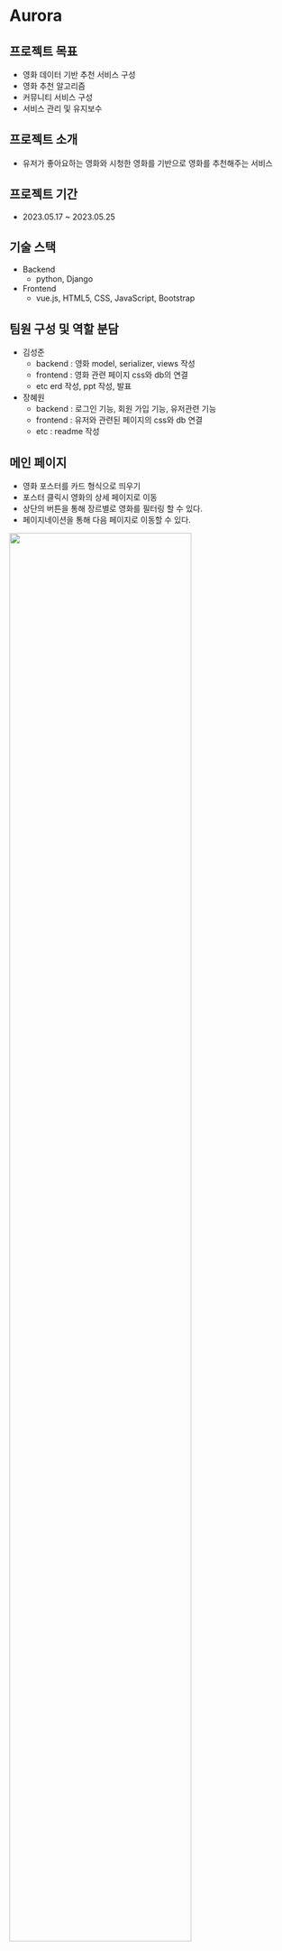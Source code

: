 # Aurora

## 프로젝트 목표
- 영화 데이터 기반 추천 서비스 구성
- 영화 추천 알고리즘
- 커뮤니티 서비스 구성
- 서비스 관리 및 유지보수

## 프로젝트 소개
- 유저가 좋아요하는 영화와 시청한 영화를 기반으로 영화를 추천해주는 서비스

## 프로젝트 기간
- 2023.05.17 ~ 2023.05.25

## 기술 스택

- Backend
    - python, Django
- Frontend
    - vue.js, HTML5, CSS, JavaScript, Bootstrap

## 팀원 구성 및 역할 분담
- 김성준 
    - backend : 영화 model, serializer, views 작성
    - frontend : 영화 관련 페이지 css와 db의 연결
    - etc erd 작성, ppt 작성, 발표
- 장혜원
    - backend : 로그인 기능, 회원 가입 기능, 유저관련 기능
    - frontend : 유저와 관련된 페이지의 css와 db 연결
    - etc : readme 작성


## 메인 페이지
- 영화 포스터를 카드 형식으로 띄우기
- 포스터 클릭시 영화의 상세 페이지로 이동
- 상단의 버튼을 통해 장르별로 영화를 필터링 할 수 있다.
- 페이지네이션을 통해 다음 페이지로 이동할 수 있다.
<img width="80%" src="./exec/assets/main.png"/>

## nav영역
- Movie, Recommand, search, Login, Logout, Profile, Signup 으로 구성되어있으며 로그인 여부에 따라 보이는 것이 다르다.

## 상세 영화 페이지
- 영화의 포스터, 제목, 장르, 평점, 줄거리를 기본 데이터로 보여준다.
- 영화에 대한 좋아요와 시청한 영화를 체크할 수 있다.
- 좋아요 버튼에서 그 영화에 좋아요한 사람의 수를 알 수 있다.
- 상세 영화 페이지에서 그 영화에 대한 댓글을 달 수 있다.
- 댓글에는 별점과 내용이 포함되며 댓글 제출시 Comments창에 입력한 댓글이 입력되고 프로필 이미지와 별점, 이름, 댓글이 작성된 시간이 출력된다.
- 오른쪽의 삭제 버튼을 통해 자신이 작성한 댓글을 삭제할 수 있다.
- 댓글의 유저네임 클릭시 해당 유저의 프로필 페이지로 이동한다.
<img width="80%" src="./exec/assets/detail.png"/>

### 댓글창
<img width="80%" src="./exec/assets/comment.png"/>



## 검색 페이지
- 화면 상단 Nav의 검색창을 통해 영화를 검색할 수 있다.
- 검색시 검색 결과 창으로 이동하며 검색한 단어가 포함된 영화를 모두 보여준다.
- 영화의 포스터가 화면에 나타나고 클릭시 영화의 상세 페이지로 이동 가능하다.

## 추천 페이지
- 유저가 좋아요 혹은 봤어요를 클릭한 영화 데이터를 기반으로 영화의 장르 개수를 저장하여 가장 많은 장르의 영화를 평점순으로 10개를 보여준다.
- 만약 유저가 아직 좋아요나 봤어요를 클릭하지 않은 경우 인기순으로 10개를 보여준다.
<img width="80%" src="./exec/assets/recomand.png"/>

## 프로필 페이지
- 화면 상단의 Profile 클릭시 로그인된 유저의 프로필 페이지로 이동한다.
- 프로필 페이지에는 해당 유저가 저장한 이미지가 보여지며 이미지를 저장하지 않은 경우 기본 이미지가 보여진다.
- 프로필 유저의 팔로우, 팔로잉수를 출력하며 자신의 페이지에는 팔로우 버튼이 존재하지 않는다.
- 팔로우, 팔로잉 클릭시 모달 창으로 팔로우, 팔로잉한 사람의 유저네임이 목록으로 띄워지고 해단 유저네임 클릭시 해당 유저의 프로필로 이동한다.
- 좋아요한 영화와 봤던 영화가 보여진다.
- 그 영화클릭시 해당영화의 상세 페이지로 이동한다.
<img width="80%" src="./exec/assets/profile.png"/>

## 로그인, 회원 가입 페이지
- 로그인이 되지 않은 상태라면 상단에 Login, Signup을 보여주며 클릭시 로그인, 회원가입창으로 이동한다.
<img width="80%" src="./exec/assets/login.png"/>

## ERD
<img width="80%" src="./exec/assets/Image ERD.png"/>

## 느낀점
- 김성준
    - 프로젝트가 시작되고 페어와 같이 설계부터 시작하였습니다. 프로젝트의 컨셉을 먼저 잡고 ERD를 작성했습니다
어떤 기능을 구현할지 구현을 할때 어떤 방법으로 어느정도 구상하고 프로젝트를 시작했습니다. 하지만 막상 프로젝트를
시작하고 처음의 큰 틀은 지키되 구현방법에서 많은 오류와 생각대로 되지 않아 프로젝트를 진행하며 계획했던 구현 방법과는
다르게 구현을 하였던 기능도 있었습니다. 프로젝트를 진행하다보니 욕심이 생겨 구현하고자 하지않았던 기능들도 추가 하게되었습니다
또한 기능을 구현하고자 하였지만 못했던 기능이 있었습니다. 캐러셀이 그 기능이였는데 컴포넌트를 많이쓰다보니 css에서 캐러셀을 
구현하는데 어려움을 겪었고 결국 구현하지 못했던부분이 많은 아쉬움으로 남았던것 같습니다 이후 프로젝트를 진행하게 되었을때
이 문제를 거름삼아 조금 더 완성도가 높은 프로젝트를 진행 할 수 있을 것 같습니다.

- 장혜원
    - 우선 처음으로 해 본 페어 프로젝트라서 깃으로 데이터를 관리하는 것부터 난항을 겪었다.
혼자서만 사용하던 깃을 둘이서 사용하다보니 충돌이 잦았고 따라서 이로 인해 새로 만드는 경우도 있었다.
그래서 이제는 나름 익숙하게 사용할 수 있게 된 것 같다. 그리고 프론트와 백을 나누어 프로젝트를 진행한 것도 처음이라 무엇부터 해야하는지를 결정하는 것도 어려웠다.
하지만 페어와 함께 설계하고 순서를 결정하면서 기능을 나누어 구현을 시작했고 처음에는 막막했지만 기능이 하나씩 구현되는 것이 보여지니 뿌듯했다.
가장 오래 시도했던 것은 유저가 입력한 이미지를 DB에 저장하고 그것을 다시 불러오는 과정에서 아직은 백-프론트 연결이 익숙지 않아 몇번 시도하고 포기했다.
하지만 다른 기능을 구현하면서 연결에 대해 이해하게 되었고 이미지를 저장하는 것에 성공했다.
아직은 부족한 점이 보이고 더 구현하고 싶은 기능들도 있어 아쉽지만 좋은 경험이었다.

